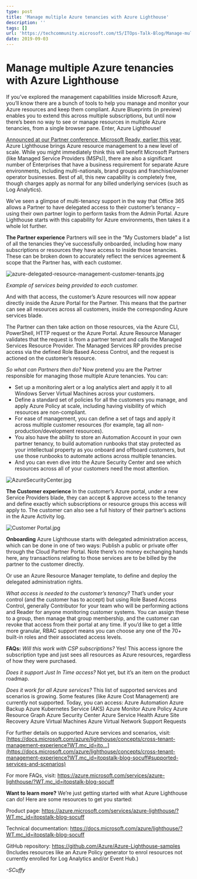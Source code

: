 ```yaml
---
type: post
title: 'Manage multiple Azure tenancies with Azure Lighthouse'
description: ''
tags: []
url: 'https://techcommunity.microsoft.com/t5/ITOps-Talk-Blog/Manage-multiple-Azure-tenancies-with-Azure-Lighthouse/ba-p/833928'
date: 2019-09-03
---
```


# Manage multiple Azure tenancies with Azure Lighthouse

If you’ve explored the management capabilities inside Microsoft Azure, you’ll know there are a bunch of tools to help you manage and monitor your Azure resources and keep them compliant. Azure Blueprints (in preview) enables you to extend this across multiple subscriptions, but until now there’s been no way to see or manage resources in multiple Azure tenancies, from a single browser pane. Enter, Azure Lighthouse!

 

[Announced at our Partner conference, Microsoft Ready, earlier this year](https://azure.microsoft.com/blog/introducing-azure-lighthouse/?WT.mc_id=itopstalk-blog-socuff), Azure Lighthouse brings Azure resource management to a new level of scale. While you might immediately think this will benefit Microsoft Partners (like Managed Service Providers (MSPs)), there are also a significant number of Enterprises that have a business requirement for separate Azure environments, including multi-nationals, brand groups and franchise/owner operator businesses. Best of all, this new capability is completely free, though charges apply as normal for any billed underlying services (such as Log Analytics).

 

We’ve seen a glimpse of multi-tenancy support in the way that Office 365 allows a Partner to have delegated access to their customer’s tenancy – using their own partner login to perform tasks from the Admin Portal. Azure Lighthouse starts with this capability for Azure environments, then takes it a whole lot further.

 

**The Partner experience**
Partners will see in the “My Customers blade” a list of all the tenancies they’ve successfully onboarded, including how many subscriptions or resources they have access to inside those tenancies. These can be broken down to accurately reflect the services agreement & scope that the Partner has, with each customer. 

![azure-delegated-resource-management-customer-tenants.jpg](https://gxcuf89792.i.lithium.com/t5/image/serverpage/image-id/129727i72A3652DD4F59FC6/image-size/large?v=1.0&px=999)

*Example of services being provided to each customer.*

 

And with that access, the customer’s Azure resources will now appear directly inside the Azure Portal for the Partner. This means that the partner can see all resources across all customers, inside the corresponding Azure services blade.

 

The Partner can then take action on those resources, via the Azure CLI, PowerShell, HTTP request or the Azure Portal. Azure Resource Manager validates that the request is from a partner tenant and calls the Managed Services Resource Provider. The Managed Services RP provides precise access via the defined Role Based Access Control, and the request is actioned on the customer’s resource.

 

*So what can Partners then do?*
Now pretend you are the Partner responsible for managing those multiple Azure tenancies. You can:

 

- Set up a monitoring alert or a log analytics alert and apply it to all Windows Server Virtual Machines across your customers.
- Define a standard set of policies for all the customers you manage, and apply Azure Policy at scale, including having visibility of which resources are non-compliant.
- For ease of management, you can define a set of tags and apply it across multiple customer resources (for example, tag all non-production/development resources).
- You also have the ability to store an Automation Account in your own partner tenancy, to build automation runbooks that stay protected as your intellectual property as you onboard and offboard customers, but use those runbooks to automate actions across multiple tenancies.
- And you can even dive into the Azure Security Center and see which resources across all of your customers need the most attention.

![AzureSecurityCenter.jpg](https://gxcuf89792.i.lithium.com/t5/image/serverpage/image-id/129728i5FDA06549F907AC9/image-size/large?v=1.0&px=999)

 

**The Customer experience**
In the customer’s Azure portal, under a new Service Providers blade, they can accept & approve access to the tenancy and define exactly which subscriptions or resource groups this access will apply to. The customer can also see a full history of their partner’s actions in the Azure Activity log.

![Customer Portal.jpg](https://gxcuf89792.i.lithium.com/t5/image/serverpage/image-id/129729i8C3AF2E6FC54EE78/image-size/large?v=1.0&px=999)

 

**Onboarding**
Azure Lighthouse starts with delegated administration access, which can be done in one of two ways:
Publish a public or private offer through the Cloud Partner Portal. Note there’s no money exchanging hands here, any transactions relating to those services are to be billed by the partner to the customer directly.

Or use an Azure Resource Manager template, to define and deploy the delegated administration rights.

 

*What access is needed to the customer’s tenancy?* That’s under your control (and the customer has to accept) but using Role Based Access Control, generally Contributor for your team who will be performing actions and Reader for anyone monitoring customer systems. You can assign these to a group, then manage that group membership, and the customer can revoke that access from their portal at any time. If you’d like to get a little more granular, RBAC support means you can choose any one of the 70+ built-in roles and their associated access levels.

 

**FAQs:**
*Will this work with CSP subscriptions?* Yes! This access ignore the subscription type and just sees all resources as Azure resources, regardless of how they were purchased.

 

*Does it support Just In Time access?* Not yet, but it’s an item on the product roadmap.

 

*Does it work for all Azure services?* This list of supported services and scenarios is growing. Some features (like Azure Cost Management) are currently not supported. Today, you can access: 
Azure Automation
Azure Backup
Azure Kubernetes Service (AKS)
Azure Monitor
Azure Policy
Azure Resource Graph
Azure Security Center
Azure Service Health
Azure Site Recovery
Azure Virtual Machines
Azure Virtual Network
Support Requests

 

For further details on supported Azure services and scenarios, visit:
[https://docs.microsoft.com/azure/lighthouse/concepts/cross-tenant-management-experience?WT.mc_id=ito...](https://docs.microsoft.com/azure/lighthouse/concepts/cross-tenant-management-experience?WT.mc_id=itopstalk-blog-socuff#supported-services-and-scenarios)

 

For more FAQs, visit: https://azure.microsoft.com/services/azure-lighthouse/?WT.mc_id=itopstalk-blog-socuff

 

**Want to learn more?**
We’re just getting started with what Azure Lighthouse can do! Here are some resources to get you started:

 

Product page: https://azure.microsoft.com/services/azure-lighthouse/?WT.mc_id=itopstalk-blog-socuff

 

Technical documentation: https://docs.microsoft.com/azure/lighthouse/?WT.mc_id=itopstalk-blog-socuff

 

GitHub repository: https://github.com/Azure/Azure-Lighthouse-samples
(Includes resources like an Azure Policy generator to enrol resources not currently enrolled for Log Analytics and/or Event Hub.)

 

*-SCuffy*